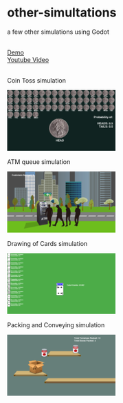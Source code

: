 # other-simultations
a few other simulations using Godot  

<br>
<a href="https://rocket-007.itch.io/simulation-pack"> Demo </a> 
<br>
<a href=""> Youtube Video </a>
<br>

<br>

Coin Toss simulation  

<img src="https://github.com/Rocket-007/other-simultations/blob/main/github_page_files/coin_toss_ScreenShot.png" alt="" width="50%"/>

<br>

ATM queue simulation  

<img src="https://github.com/Rocket-007/other-simultations/blob/main/github_page_files/atm_queue_ScreenShot.png" alt="" width="50%"/>

<br>

Drawing of Cards simulation  

<img src="https://github.com/Rocket-007/other-simultations/blob/main/github_page_files/card_draw_ScreenShot.png" alt="" width="50%"/>

<br>

Packing and Conveying simulation  

<img src="https://github.com/Rocket-007/other-simultations/blob/main/github_page_files/pack_convey_ScreenShot.png" alt="" width="50%"/>



